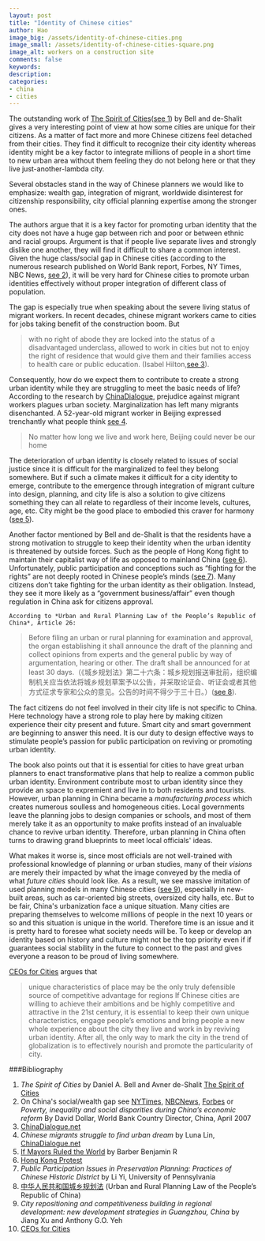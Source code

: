 ```yaml
---
layout: post
title: "Identity of Chinese cities"
author: Hao
image_big: /assets/identity-of-chinese-cities.png
image_small: /assets/identity-of-chinese-cities-square.png
image_alt: workers on a construction site
comments: false
keywords:
description:
categories:
- china
- cities	
---
```


The outstanding work of [The Spirit of Cities][1]([see 1](#1)) by Bell and de-Shalit gives a very interesting point of view at how some cities are unique for their citizens. As a matter of fact more and more Chinese citizens feel detached from their cities. They find it difficult to recognize their city identity whereas identity might be a key factor to integrate millions of people in a short time to new urban area without them feeling they do not belong here or that they live just-another-lambda city. 

Several obstacles stand in the way of Chinese planners we would like to emphasize: wealth gap, integration of migrant, worldwide disinterest for citizenship responsibility, city official planning expertise among the stronger ones.

The authors argue that it is a key factor for promoting urban identity that the city does not have a huge gap between rich and poor or between ethnic and racial groups. Argument is that if people live separate lives and strongly dislike one another, they will find it difficult to share a common interest. Given the huge class/social gap in Chinese cities (according to the numerous research published on World Bank report, Forbes, NY Times, NBC News, [see 2](#2)), it will be very hard for Chinese cities to promote urban identities effectively without proper integration of different class of population.

The gap is especially true when speaking about the severe living status of migrant workers. In recent decades, chinese migrant workers came to cities for jobs taking benefit of the construction boom. But 
>with no right of abode they are locked into the status of a disadvantaged underclass, allowed to work in cities but not to enjoy the right of residence that would give them and their families access to health care or public education. (Isabel Hilton,[see 3](#3)).

Consequently, how do we expect them to contribute to create a strong urban identity while they are struggling to meet the basic needs of life? According to the research by [ChinaDialogue][3], prejudice against migrant workers plagues urban society. Marginalization has left many migrants disenchanted. A 52-year-old migrant worker in Beijing expressed trenchantly what people think [see 4](#4).
>No matter how long we live and work here, Beijing could never be our home

The deterioration of urban identity is closely related to issues of social justice since it is difficult for the marginalized to feel they belong somewhere. But if such a climate makes it difficult for a city identity to emerge, contribute to the emergence through integration of migrant culture into design, planning, and city life is also a solution to give citizens something they can all relate to regardless of their income levels, cultures, age, etc. City might be the good place to embodied this craver for harmony ([see 5](#5)).

Another factor mentioned by Bell and de-Shalit is that the residents have a strong motivation to struggle to keep their identity when the urban identity is threatened by outside forces. Such as the people of Hong Kong fight to maintain their capitalist way of life as opposed to mainland China ([see 6](#6)). Unfortunately, public participation and conceptions such as “fighting for the rights” are not deeply rooted in Chinese people’s minds ([see 7](#7)). Many citizens don’t take fighting for the urban identity as their obligation. Instead, they see it more likely as a “government business/affair” even though regulation in China ask for citizens approval.
	
	According to *Urban and Rural Planning Law of the People’s Republic of China*, Article 26:
>Before filing an urban or rural planning for examination and approval, the organ establishing it shall announce the draft of the planning and collect opinions from experts and the general public by way of argumentation, hearing or other. The draft shall be announced for at least 30 days.（《城乡规划法》第二十六条：城乡规划报送审批前，组织编制机关应当依法将城乡规划草案予以公告，并采取论证会、听证会或者其他方式征求专家和公众的意见。公告的时间不得少于三十日。）([see 8](#8)).

The fact citizens do not feel involved in their city life is not specific to China. Here technology have a strong role to play here by making citizen experience their city present and future. Smart city and smart government are beginning to answer this need. It is our duty to design effective ways to stimulate people’s passion for public participation on reviving or promoting urban identity.

The book also points out that it is essential for cities to have great urban planners to enact transformative plans that help to realize a common public urban identity. Environment contribute most to urban identity since they provide an space to expremient and live in to both residents and tourists. However, urban planning in China became a *manufacturing process* which creates numerous soulless and homogeneous cities. Local governments leave the planning jobs to design companies or schools, and most of them merely take it as an opportunity to make profits instead of an invaluable chance to revive urban identity. Therefore, urban planning in China often turns to drawing grand blueprints to meet local officials' ideas.

What makes it worse is, since most officials are not well-trained with professional knowledge of planning or urban studies, many of their *visions* are merely their impacted by what the image conveyed by the media of what *future cities* should look like. As a result, we see massive imitation of used planning models in many Chinese cities ([see 9](#8)), especially in new-built areas, such as car-oriented big streets, oversized city halls, etc. But to be fair, China's urbanization face a unique situation. Many cities are preparing themselves to welcome millions of people in the next 10 years or so and this situation is unique in the world. Therefore time is an issue and it is pretty hard to foresee what society needs will be. To keep or develop an identity based on history and culture might not be the top priority even if if guarantees social stability in the future to connect to the past and gives everyone a reason to be proud of living somewhere.

[CEOs for Cities][10] argues that 
>unique characteristics of place may be the only truly defensible source of competitive advantage for regions
If Chinese cities are willing to achieve their ambitions and be highly competitive and attractive in the 21st century, it is essential to keep their own unique characteristics, engage people’s emotions and bring people a new whole experience about the city they live and work in by reviving urban identity. After all, the only way to mark the city in the trend of globalization is to effectively nourish and promote the particularity of city.


###Bibliography


1. <a name="1"></a>*The Spirit of Cities* by Daniel A. Bell and Avner de-Shalit [The Spirit of Cities][1]
2. <a name="2"></a>On China's social/wealth gap see [NYTimes][2-1], [NBCNews][2-2], [Forbes][2-3] or *Poverty, inequality and social disparities during China’s economic reform* By David Dollar, World Bank Country Director, China, April 2007
3. <a name="3"></a>[ChinaDialogue.net][3]
4. <a name="4"></a>*Chinese migrants struggle to find urban dream* by Luna Lin, [ChinaDialogue.net][3]
5. <a name="5"></a>[If Mayors Ruled the World][5] by Barber Benjamin R
6. <a name="6"></a>[Hong Kong Protest][6]
7. <a name="7"></a>*Public Participation Issues in Preservation Planning: Practices of Chinese Historic District* by Li Yi, University of Pennsylvania
8. <a name="8"></a>[中华人民共和国城乡规划法][8] (Urban and Rural Planning Law of the People’s Republic of China)
9. <a name="9"></a>*City repositioning and competitiveness building in regional development: new development strategies in Guangzhou, China* by Jiang Xu and Anthony G.O. Yeh
10. <a name="9"></a>[CEOs for Cities][10]


[1]:http://www.goodreads.com/book/show/11452166-the-spirit-of-cities	"The spirit of Cities"
[2-1]:http://www.nytimes.com/2013/07/20/world/asia/survey-in-china-shows-wide-income-gap.html	"Survey in China Shows Wide Income Gap"
[2-2]:http://www.nbcnews.com/id/39546204/ns/business-world_business/t/chinas-wealth-gap-strains-social-fabric/	"China's Wealth Gap Strains Social Fabric"
[2-3]:http://www.forbes.com/sites/kenrapoza/2013/01/20/the-china-miracle-a-rising-wealth-gap/	"The China Miracle, A Rising Wealth Gap"
[3]:https://www.chinadialogue.net/	"China Dialogue"
[5]:http://www.amazon.fr/Mayors-Ruled-World-Barber-Benjamin-ebook/dp/B00FOR56YY/ref=sr_1_1?s=digital-text&amp;ie=UTF8&amp;qid=1401093542&amp;sr=1-1&amp;keywords=if+mayor+ruled+the+world	"see If Mayors Ruled the World on amazon"
[6]:http://www.voanews.com/content/hong-kong-anti-mainlander-protest-highlights-frustration-with-visitor-influx/1862703.html "Hong Kong Protest"
[8]:http://wenku.baidu.com/link?url=lxmciTjBn01dCViZ2jWXhSKzFWkcUUsLGctpNuRghDuum5l60HXEam22VvfjCgDfrqziFht6n27p87T_4ydtn6fSOqC1NjEqhHhYkWbnv-m	"《中华人民共和国城乡规划法》"
[10]:http://www.ceosforcities.org/	"CEOs for Cities"



